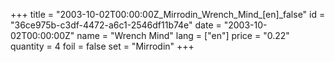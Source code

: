+++
title = "2003-10-02T00:00:00Z_Mirrodin_Wrench_Mind_[en]_false"
id = "36ce975b-c3df-4472-a6c1-2546df11b74e"
date = "2003-10-02T00:00:00Z"
name = "Wrench Mind"
lang = ["en"]
price = "0.22"
quantity = 4
foil = false
set = "Mirrodin"
+++
